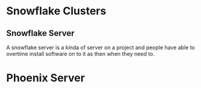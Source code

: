 <h1>Snowflake Clusters</h1>

<h2>Snowflake Server</h2>

A snowflake server is a kinda of server on a project and people have able to overtime install software on to it as then when they need to.

<h1>Phoenix Server</h1>
